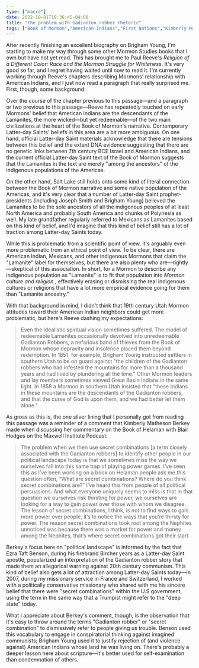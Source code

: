 ```yaml
---
type: ["macro"]
date: 2022-10-01T19:36:45-04:00
title: "the problem with Gadianton robber rhetoric"
tags: ["Book of Mormon","American Indians","First Nations","Kimberly Matheson Berkey","Maxwell Institute Podcast","Blair Hodges","Gadianton robbers","Paul Reeve","Religion of a Different Color","racism","Ezra Taft Benson"]
---
```

After recently finishing an excellent biography on Brigham Young, I'm starting to make my way through some other Mormon Studies books that I own but have not yet read. This has brought me to Paul Reeve's *Religion of a Different Color: Race and the Mormon Struggle for Whiteness*. It's very good so far, and I regret having waited until now to read it. I'm currently working through Reeve's chapters describing Mormons' relationship with American Indians, and I just now read a paragraph that really surprised me. First, though, some background:

Over the course of the chapter previous to this passage—and a paragraph or two previous to this passage—Reeve has repeatedly touched on early Mormons' belief that American Indians are the descendants of the Lamanites, the more wicked—but yet redeemable—of the two main civilizations at the heart of the Book of Mormon's narrative. Contemporary Latter-day Saints' beliefs in this area are a bit more ambiguous. On one hand, official Latter-day Saint materials acknowledge that there are tensions between this belief and the extant DNA evidence suggesting that there are no genetic links between 7th century BCE Israel and American Indians, and the current official Latter-day Saint text of the Book of Mormon suggests that the Lamanites in the text are merely "among the ancestors" of the indigenous populations of the Americas. 

On the other hand, Salt Lake still holds onto some kind of literal connection between the Book of Mormon narrative and some native population of the Americas, and it's very clear that a number of Latter-day Saint prophet-presidents (including Joseph Smith and Brigham Young) believed the Lamanites to be the sole ancestors of all the indigenous peoples of at least North America and probably South America and chunks of Polynesia as well. My late grandfather regularly referred to Mexicans as Lamanites based on this kind of belief, and I'd imagine that this kind of belief still has a lot of traction among Latter-day Saints today.

While this is problematic from a scientific point of view, it's arguably even more problematic from an ethical point of view. To be clear, there are American Indian, Mexicans, and other indigenous Mormons that claim the "Lamanite" label for themselves, but there are also plenty who are—rightly—skeptical of this association. In short, for a Mormon to describe any indigenous population as "Lamanite" is to fit that population into *Mormon culture and religion* , effectively erasing or dismissing the real indigenous cultures or religions that have a lot more empirical evidence going for them than "Lamanite ancestry."  

With that background in mind, I didn't think that 19th century Utah Mormon attitudes toward their American Indian neighbors could get more problematic, but here's Reeve dashing my expectations: 

> Even the idealistic spiritual vision sometimes suffered. The model of redeemable Lamanites occasionally devolved into unredeemable Gadianton Robbers, a nefarious band of thieves from the Book of Mormon whose depravity and insolence placed them beyond redemption. In 1851, for example, Brigham Young instructed settlers in southern Utah to be on guard against "the children of the Gadianton robbers who had infested the mountains for more than a thousand years and had lived by plundering all the time." Other Mormon leaders and lay members sometimes viewed Great Basin Indians in the same light. In 1858 a Mormon in southern Utah insisted that "these Indians in these mountains are the descendants of the Gadianton robbers, and that the curse of God is upon them, and we had better let them alone."

As gross as this is, the one silver lining that I personally got from reading this passage was a reminder of a comment that Kimberly Matheson Berkey made when discussing her commentary on the Book of Helaman with Blair Hodges on the Maxwell Institute Podcast: 

> The problem when we then use secret combinations [a term closely associated with the Gadianton robbers] to identify other people in our political landscape today is that we sometimes miss the way we ourselves fall into this same trap of playing power games. I’ve seen this as I’ve been working on a book on Helaman people ask me this question often, “What are secret combinations? Where do you think secret combinations are?” I’ve heard this from people of all political persuasions. And what everyone uniquely seems to miss is that in that question we ourselves risk thirsting for power, we ourselves are looking for a way to gain power over those with whom we disagree. The lesson of secret combinations, I think, is not to find ways to gain more power over people, it’s to notice the ways that you’re thirsty for power. The reason secret combinations took root among the Nephites unnoticed was because there was a market for power and money among the Nephites, that’s where secret combinations got their start.

Berkey's focus here on "political landscape" is informed by the fact that Ezra Taft Benson, during his firebrand Bircher years as a Latter-day Saint apostle, popularized an interpretation of the Gadianton robber story that made them an allegorical warning against 20th century communism. This kind of belief also gets a lot of attraction among Latter-day Saints today—in 2007, during my missionary service in France and Switzerland, I worked with a politically conservative missionary who shared with me his sincere belief that there were "secret combinations" within the U.S government, using the term in the same way that a Trumpist might refer to the "deep state" today.

What I appreciate about Berkey's comment, though, is the observation that it's easy to throw around the terms "Gadianton robber" or "secret combination" to dismissively refer to people giving us trouble. Benson used this vocabulary to engage in conspiratorial thinking against imagined communists; Brigham Young used it to justify rejection of (and violence against) American Indians whose land he was living on. There's probably a deeper lesson here about scripture—it's better used for self-examination than condemnation of others.
